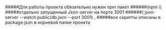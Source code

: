 #####Для работы проекта обязательно нужен npm пакет
######(npm i)  
#####отдельно запущенный Json-server на порте 3001 
######( json-server --watch public/db.json --port 3001) , 
#####все скрипты описаны в package.json в корневой папке проекта